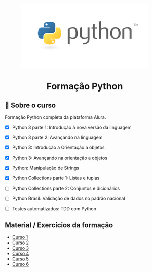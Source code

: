 <p align="center">
  <img src="/imagens/python.jpeg" alt="python" width=400 height=200>
</p>

<h1 align="center">
    Formação Python
</h1>
 

## :notebook_with_decorative_cover: Sobre o curso

Formação Python completa da plataforma Alura.
 - [x] Python 3 parte 1: Introdução à nova versão da linguagem
 - [x] Python 3 parte 2: Avançando na linguagem
 - [x] Python 3: Introdução a Orientação a objetos
 - [x] Python 3: Avançando na orientação a objetos
 - [x] Python: Manipulação de Strings
 - [x] Python Collections parte 1: Listas e tuplas
 - [ ] Python Collections parte 2: Conjuntos e dicionários
 - [ ] Python Brasil: Validação de dados no padrão nacional
 - [ ] Testes automatizados: TDD com Python


## Material / Exercícios da formação
 - [Curso 1][1]
 - [Curso 2][2]
 - [Curso 3][3]
 - [Curso 4][4]
 - [Curso 5][5]
 - [Curso 6][6]

 
[1]: https://github.com/amandazk/estudo-python/tree/main/curso-1
[2]: https://github.com/amandazk/estudo-python/tree/main/curso-2
[3]: https://github.com/amandazk/estudo-python/tree/main/curso-3
[4]: https://github.com/amandazk/estudo-python/tree/main/curso-4
[5]: https://github.com/amandazk/estudo-python/tree/main/curso-5
[6]: https://github.com/amandazk/estudo-python/tree/main/curso-6







